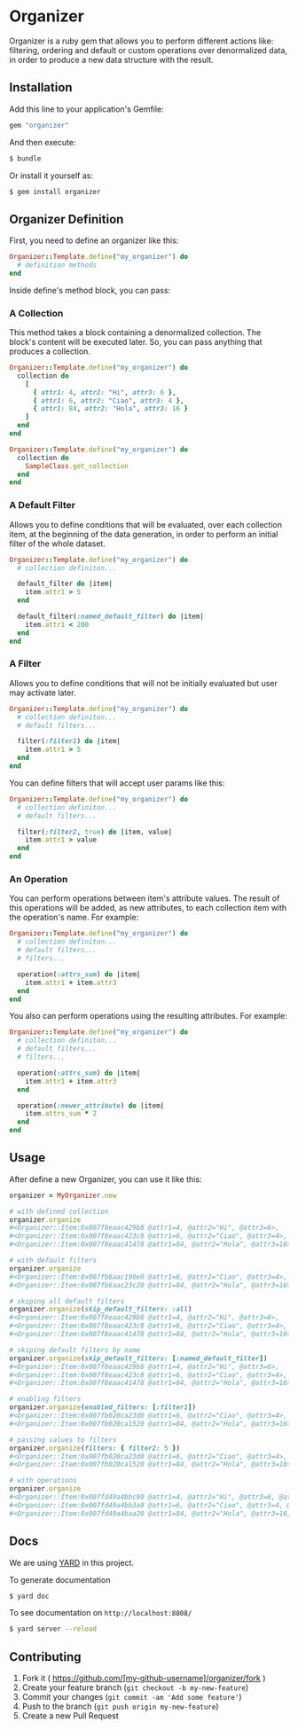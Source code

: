 # Organizer

Organizer is a ruby gem that allows you to perform different actions like: filtering, ordering and default or custom operations over denormalized data, in order to produce a new data structure with the result.

## Installation

Add this line to your application's Gemfile:

```ruby
gem "organizer"
```

And then execute:

```bash
$ bundle
```

Or install it yourself as:

```bash
$ gem install organizer
```

## Organizer Definition

First, you need to define an organizer like this:

```ruby
Organizer::Template.define("my_organizer") do
  # definition methods
end
```

Inside define's method block, you can pass:

### A Collection

This method takes a block containing a denormalized collection. The block's content will be executed later. So, you can pass anything that produces a collection.

```ruby
Organizer::Template.define("my_organizer") do
  collection do
    [
      { attr1: 4, attr2: "Hi", attr3: 6 },
      { attr1: 6, attr2: "Ciao", attr3: 4 },
      { attr1: 84, attr2: "Hola", attr3: 16 }
    ]
  end
end
```

```ruby
Organizer::Template.define("my_organizer") do
  collection do
    SampleClass.get_collection
  end
end
```

### A Default Filter

Allows you to define conditions that will be evaluated, over each collection item, at the beginning of the data generation, in order to perform an initial filter of the whole dataset.

```ruby
Organizer::Template.define("my_organizer") do
  # collection definiton...

  default_filter do |item|
    item.attr1 > 5
  end

  default_filter(:named_default_filter) do |item|
    item.attr1 < 200
  end
end
```

### A Filter

Allows you to define conditions that will not be initially evaluated but user may activate later.

```ruby
Organizer::Template.define("my_organizer") do
  # collection definiton...
  # default filters...

  filter(:filter1) do |item|
    item.attr1 > 5
  end
end
```
You can define filters that will accept user params like this:

```ruby
Organizer::Template.define("my_organizer") do
  # collection definiton...
  # default filters...

  filter(:filter2, true) do |item, value|
    item.attr1 > value
  end
end
```

### An Operation

You can perform operations between item's attribute values. The result of this operations will be added, as new attributes, to each collection item with the operation's name. For example:

```ruby
Organizer::Template.define("my_organizer") do
  # collection definiton...
  # default filters...
  # filters...

  operation(:attrs_sum) do |item|
    item.attr1 + item.attr3
  end
end
```

You also can perform operations using the resulting attributes. For example:

```ruby
Organizer::Template.define("my_organizer") do
  # collection definiton...
  # default filters...
  # filters...

  operation(:attrs_sum) do |item|
    item.attr1 + item.attr3
  end

  operation(:newer_attribute) do |item|
    item.attrs_sum * 2
  end
end
```

## Usage

After define a new Organizer, you can use it like this:

```ruby
organizer = MyOrganizer.new

# with defined collection
organizer.organize
#<Organizer::Item:0x007f8eaac429b8 @attr1=4, @attr2="Hi", @attr3=6>,
#<Organizer::Item:0x007f8eaac423c8 @attr1=6, @attr2="Ciao", @attr3=4>,
#<Organizer::Item:0x007f8eaac41478 @attr1=84, @attr2="Hola", @attr3=16>

# with default filters
organizer.organize
#<Organizer::Item:0x007fb6aac190e0 @attr1=6, @attr2="Ciao", @attr3=4>,
#<Organizer::Item:0x007fb6aac23c20 @attr1=84, @attr2="Hola", @attr3=16>

# skiping all default filters
organizer.organize(skip_default_filters: :all)
#<Organizer::Item:0x007f8eaac429b8 @attr1=4, @attr2="Hi", @attr3=6>,
#<Organizer::Item:0x007f8eaac423c8 @attr1=6, @attr2="Ciao", @attr3=4>,
#<Organizer::Item:0x007f8eaac41478 @attr1=84, @attr2="Hola", @attr3=16>

# skiping default filters by name
organizer.organize(skip_default_filters: [:named_default_filter])
#<Organizer::Item:0x007f8eaac429b8 @attr1=4, @attr2="Hi", @attr3=6>,
#<Organizer::Item:0x007f8eaac423c8 @attr1=6, @attr2="Ciao", @attr3=4>,
#<Organizer::Item:0x007f8eaac41478 @attr1=84, @attr2="Hola", @attr3=16>

# enabling filters
organizer.organize(enabled_filters: [:filter1])
#<Organizer::Item:0x007fb020ca23d0 @attr1=6, @attr2="Ciao", @attr3=4>,
#<Organizer::Item:0x007fb020ca1520 @attr1=84, @attr2="Hola", @attr3=16>

# passing values to filters
organizer.organize(filters: { filter2: 5 })
#<Organizer::Item:0x007fb020ca23d0 @attr1=6, @attr2="Ciao", @attr3=4>,
#<Organizer::Item:0x007fb020ca1520 @attr1=84, @attr2="Hola", @attr3=16>

# with operations
organizer.organize
#<Organizer::Item:0x007fd49a4bbc90 @attr1=4, @attr2="Hi", @attr3=6, @attrs_sum=10>,
#<Organizer::Item:0x007fd49a4bb3a8 @attr1=6, @attr2="Ciao", @attr3=4, @attrs_sum=10>
#<Organizer::Item:0x007fd49a4baa20 @attr1=84, @attr2="Hola", @attr3=16, @attrs_sum=100>

```

## Docs

We are using [YARD](http://yardoc.org/) in this project.

To generate documentation

```bash
$ yard doc
```

To see documentation on `http://localhost:8808/`

```bash
$ yard server --reload
```

## Contributing

1. Fork it ( https://github.com/[my-github-username]/organizer/fork )
2. Create your feature branch (`git checkout -b my-new-feature`)
3. Commit your changes (`git commit -am 'Add some feature'`)
4. Push to the branch (`git push origin my-new-feature`)
5. Create a new Pull Request
